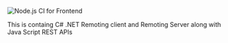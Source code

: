 ![Node.js CI for Frontend](https://github.com/Shehanka/af-project/workflows/Node.js%20CI%20for%20Frontend/badge.svg)

This is containg C# .NET Remoting client and Remoting Server along with Java Script REST APIs
